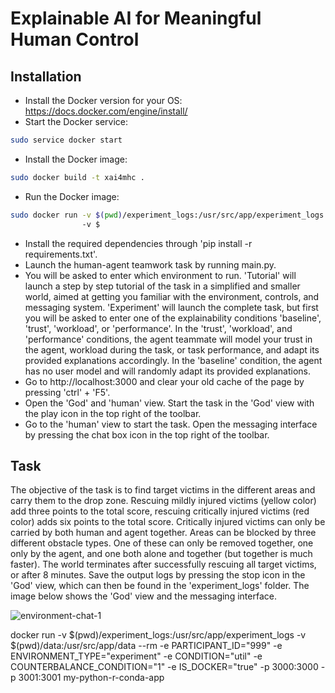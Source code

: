 # Explainable AI for Meaningful Human Control
## Installation
- Install the Docker version for your OS: https://docs.docker.com/engine/install/
- Start the Docker service: 
``` bash
sudo service docker start
```
- Install the Docker image:
``` bash
sudo docker build -t xai4mhc .
```
- Run the Docker image:
``` bash
sudo docker run -v $(pwd)/experiment_logs:/usr/src/app/experiment_logs \ # store experiment logs locally
                -v $

```

- Install the required dependencies through 'pip install -r requirements.txt'. 
- Launch the human-agent teamwork task by running main.py.
- You will be asked to enter which environment to run. 'Tutorial' will launch a step by step tutorial of the task in a simplified and smaller world, aimed at getting you familiar with the environment, controls, and messaging system. 'Experiment' will launch the complete task, but first you will be asked to enter one of the explainability conditions 'baseline', 'trust', 'workload', or 'performance'. In the 'trust', 'workload', and 'performance' conditions, the agent teammate will model your trust in the agent, workload during the task, or task performance, and adapt its provided explanations accordingly. In the 'baseline' condition, the agent has no user model and will randomly adapt its provided explanations. 
- Go to http://localhost:3000 and clear your old cache of the page by pressing 'ctrl' + 'F5'.
- Open the 'God' and 'human' view. Start the task in the 'God' view with the play icon in the top right of the toolbar. 
- Go to the 'human' view to start the task. Open the messaging interface by pressing the chat box icon in the top right of the toolbar. 

## Task
The objective of the task is to find target victims in the different areas and carry them to the drop zone. Rescuing mildly injured victims (yellow color) add three points to the total score, rescuing critically injured victims (red color) adds six points to the total score. Critically injured victims can only be carried by both human and agent together. Areas can be blocked by three different obstacle types. One of these can only be removed together, one only by the agent, and one both alone and together (but together is much faster). The world terminates after successfully rescuing all target victims, or after 8 minutes. Save the output logs by pressing the stop icon in the 'God' view, which can then be found in the 'experiment_logs' folder. The image below shows the 'God' view and the messaging interface. 

![environment-chat-1](https://user-images.githubusercontent.com/54837051/204800699-89ed7159-d329-4f95-8441-acb601ff90a5.png)

docker run -v $(pwd)/experiment_logs:/usr/src/app/experiment_logs -v $(pwd)/data:/usr/src/app/data --rm -e PARTICIPANT_ID="999" -e ENVIRONMENT_TYPE="experiment" -e CONDITION="util" -e COUNTERBALANCE_CONDITION="1" -e IS_DOCKER="true" -p 3000:3000 -p 3001:3001 my-python-r-conda-app